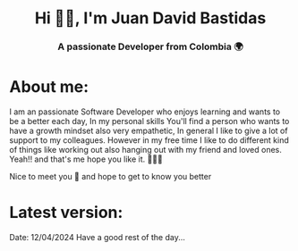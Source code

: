 <h1 align="center">Hi 🤝🏾, I'm Juan David Bastidas</h1>
<h3 align="center">A passionate Developer from Colombia 🌍</h3>

<h1 align="left">About me:</h1>
<p align="left">
I am an passionate Software Developer who enjoys learning and wants to be a better each day, In my personal skills You'll find a person who wants to have a growth mindset also very empathetic, In general I like to give a lot of support to my colleagues. However in my free time I like to do different kind of things like working out also hanging out with my friend and loved ones. Yeah!! and that's me hope you like it. 🙋🏾‍♂️

Nice to meet you 💙 and hope to get to know you better
</p>

<h1 align='left'>Latest version: </h1>

Date: 12/04/2024 
Have a good rest of the day...
